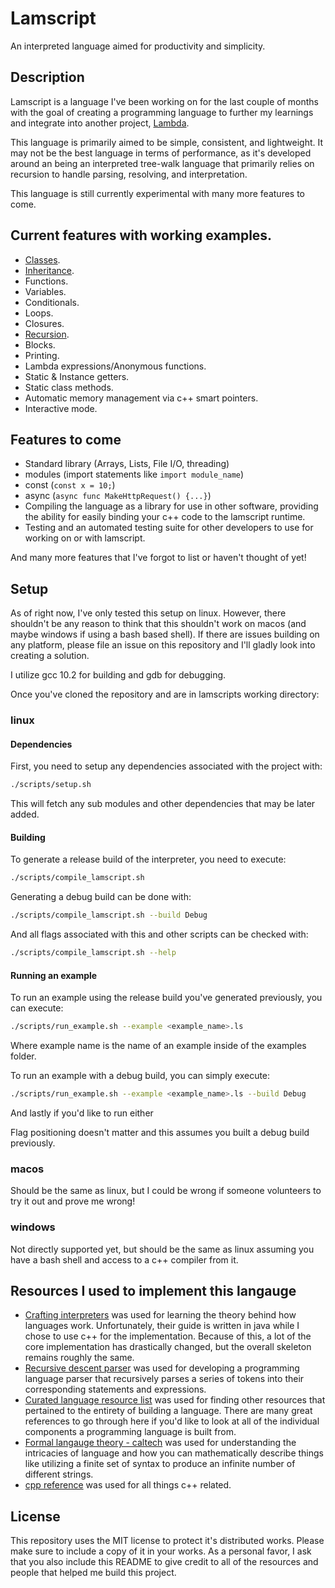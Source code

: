 # Lamscript
An interpreted language aimed for productivity and simplicity.

## Description
Lamscript is a language I've been working on for the last couple of months with
the goal of creating a programming language to further my learnings and
integrate into another project, [Lambda](https://github.com/lambda-sh/lambda).

This language is primarily aimed to be simple, consistent, and lightweight.
It may not be the best language in terms of performance, as it's developed
around an being an interpreted tree-walk language that primarily relies on
recursion to handle parsing, resolving, and interpretation.

This language is still currently experimental with many more features to come.

## Current features with working examples.
* [Classes](examples/class.ls).
* [Inheritance](examples/extends.ls).
* Functions.
* Variables.
* Conditionals.
* Loops.
* Closures.
* [Recursion](examples/recursion.ls).
* Blocks.
* Printing.
* Lambda expressions/Anonymous functions.
* Static & Instance getters.
* Static class methods.
* Automatic memory management via c++ smart pointers.
* Interactive mode.

## Features to come
* Standard library (Arrays, Lists, File I/O, threading)
* modules (import statements like `import module_name`)
* const (`const x = 10;`)
* async (`async func MakeHttpRequest() {...}`)
* Compiling the language as a library for use in other software, providing the
ability for easily binding your c++ code to the lamscript runtime.
* Testing and an automated testing suite for other developers to use for working
on or with lamscript.

And many more features that I've forgot to list or haven't thought of yet!

## Setup
As of right now, I've only tested this setup on linux. However, there shouldn't
be any reason to think that this shouldn't work on macos (and maybe windows if
using a bash based shell). If there are issues building on any platform, please
file an issue on this repository and I'll gladly look into creating a solution.

I utilize gcc 10.2 for building and gdb for debugging.

Once you've cloned the repository and are in lamscripts working directory:

### linux
#### Dependencies
First, you need to setup any dependencies associated with the project with:
```bash
./scripts/setup.sh
```
This will fetch any sub modules and other dependencies that may be later added.

#### Building
To generate a release build of the interpreter, you need to execute:
```bash
./scripts/compile_lamscript.sh
```

Generating a debug build can be done with:
```bash
./scripts/compile_lamscript.sh --build Debug
```

And all flags associated with this and other scripts can be checked with:
```bash
./scripts/compile_lamscript.sh --help
```

#### Running an example
To run an example using the release build you've generated previously, you can
execute:
```bash
./scripts/run_example.sh --example <example_name>.ls
```
Where example name is the name of an example inside of the examples folder.

To run an example with a debug build, you can simply execute:
```bash
./scripts/run_example.sh --example <example_name>.ls --build Debug
```

And lastly if you'd like to run either

Flag positioning doesn't matter and this assumes you built a debug build
previously.

### macos
Should be the same as linux, but I could be wrong if someone volunteers to try
it out and prove me wrong!

### windows
Not directly supported yet, but should be the same as linux assuming you have a
bash shell and access to a c++ compiler from it.

## Resources I used to implement this langauge
* [Crafting interpreters](http://craftinginterpreters.com/inheritance.html) was
used for learning the theory behind how languages work. Unfortunately, their
guide is written in java while I chose to use c++ for the implementation.
Because of this, a lot of the core implementation has drastically changed, but
the overall skeleton remains roughly the same.
* [Recursive descent parser](https://en.wikipedia.org/wiki/Recursive_descent_parser)
was used for developing a programming language parser that recursively parses a
series of tokens into their corresponding statements and expressions.
* [Curated language resource list](https://www.houseofbots.com/news-detail/4166-4-60-amazing-resources-&-tools-to-learn-programming-language-coding)
was used for finding other resources that pertained to the entirety of building
a language. There are many great references to go through here if you'd like to
look at all of the individual components a programming language is built from.
* [Formal langauge theory - caltech](https://www.its.caltech.edu/~matilde/FormalLanguageTheory.pdf)
was used for understanding the intricacies of language and how you can
mathematically describe things like utilizing a finite set of syntax to produce
an infinite number of different strings.
* [cpp reference](https://en.cppreference.com/w/) was used for all things c++
related.

## License
This repository uses the MIT license to protect it's distributed works. Please
make sure to include a copy of it in your works. As a personal favor, I ask that
you also include this README to give credit to all of the resources and people
that helped me build this project.
